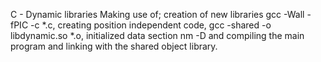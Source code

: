 C - Dynamic libraries Making use of; creation of new libraries gcc -Wall -fPIC -c *.c, creating position independent code, gcc -shared -o libdynamic.so *.o, initialized data section nm -D and compiling the main program and linking with the shared object library.